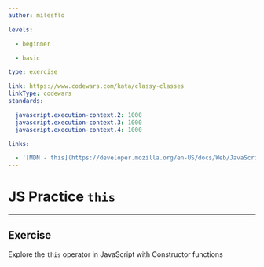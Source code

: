 ```yaml
---
author: milesflo

levels:

  - beginner

  - basic

type: exercise

link: https://www.codewars.com/kata/classy-classes
linkType: codewars
standards:

  javascript.execution-context.2: 1000
  javascript.execution-context.3: 1000
  javascript.execution-context.4: 1000

links:

  - '[MDN - this](https://developer.mozilla.org/en-US/docs/Web/JavaScript/Reference/Operators/this)'
---
```


# JS Practice `this`

---

## Exercise

Explore the `this` operator in JavaScript with Constructor functions
